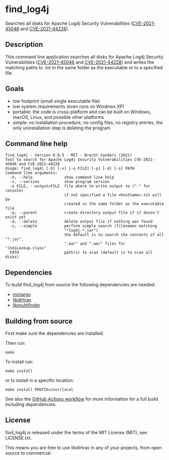 find_log4j
==========
Searches all disks for Apache Log4j Security Vulnerabilities ([CVE-2021-45046](https://cve.mitre.org/cgi-bin/cvename.cgi?name=CVE-2021-45046) and [CVE-2021-44228](https://cve.mitre.org/cgi-bin/cvename.cgi?name=CVE-2021-44228)).

Description
-----------
This command line application searches all disks for Apache Log4j Security Vulnerabilities ([CVE-2021-45046](https://cve.mitre.org/cgi-bin/cvename.cgi?name=CVE-2021-45046) and [CVE-2021-44228](https://cve.mitre.org/cgi-bin/cvename.cgi?name=CVE-2021-44228)) and writes the matching paths to <hostname>.txt in the same folder as the executable or to a specified file.

Goals
-----
- low footprint (small single executable file)
- low system requirements (even runs on Windows XP)
- portable: the code is cross-platform and can be built on Windows, macOS, Linux, and possible other platforms
- simple: no installation procedure, no config files, no registry entries, the only uninstallation step is deleting the program

Command line help
-----------------
```
find_log4j - Version 0.0.5 - MIT - Brecht Sanders (2021)
Tool to search for Apache Log4j Security Vulnerabilities CVE-2021-45046 and CVE-2021-44228
Usage: find_log4j [-h] [-v] [-o FILE] [-p] [-d] [-s] PATH
Command line arguments:
  -h, --help              show command line help
  -v, --version           show program version
  -o FILE, --output=FILE  file where to write output to ("-" for console)
                          if not specified a file <hostname>.txt will be
                          created in the same folder as the executable file
  -p, --parent            create directory output file if it doesn't exist yet
  -d, --delete            delete output file if nothing was found
  -s, --simple            perform simple search (filenames matching
                          "*log4j-*.jar")
                          the default is to search the contents of all "*.jar",
                          ".ear" and ".war" files for "JndiLookup.class"
  PATH                    path(s) to scan (default is to scan all disks)
```

Dependencies
------------
To build find_log4j from source the following dependencies are needed:
 - [miniargv](https://github.com/brechtsanders/miniargv)
 - [libdirtrav](https://github.com/brechtsanders/libdirtrav)
 - [libmultifinder](https://github.com/brechtsanders/libmultifinder)

Building from source
--------------------
First make sure the dependencies are installed.

Then run:
```
make
```

To install run:
```
make install
```
or to install in a specific location:
```
make install PREFIX=/usr/local
```

See also the [GitHub Actions workflow](.github/workflows/find_log4j.yml) for more information for a full build including dependencies.

License
-------
find_log4j is released under the terms of the MIT License (MIT), see LICENSE.txt.

This means you are free to use libdirtrav in any of your projects, from open source to commercial.
